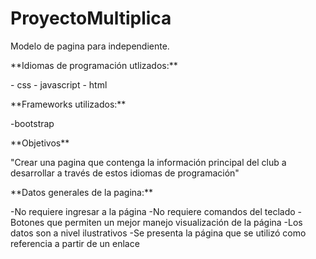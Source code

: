 # ProyectoMultiplica
Modelo de pagina para independiente.
<p> **Idiomas de programación utlizados:**
</p>
- css
- javascript
- html
<p> **Frameworks utilizados:**
</p>
-bootstrap
<p> **Objetivos**
</p>
"Crear una pagina que contenga la información principal del club a desarrollar a través de estos idiomas de programación"
<p> **Datos generales de la pagina:**
</p>
-No requiere ingresar a la página
-No requiere comandos del teclado
-Botones que permiten un mejor manejo visualización de la página
-Los datos son a nivel ilustrativos
-Se presenta la página que se utilizó como referencia a partir de un enlace
